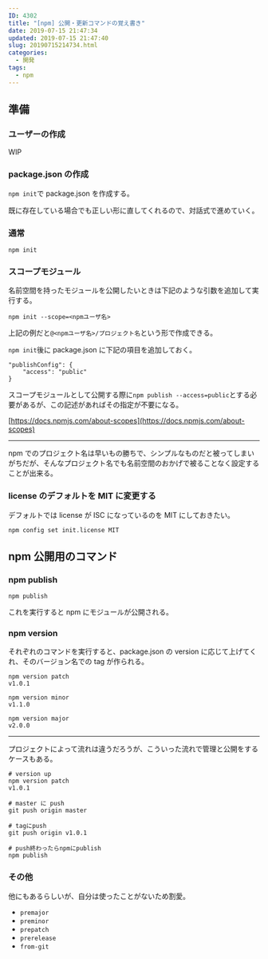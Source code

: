 ```yaml
---
ID: 4302
title: "[npm] 公開・更新コマンドの覚え書き"
date: 2019-07-15 21:47:34
updated: 2019-07-15 21:47:40
slug: 20190715214734.html
categories:
  - 開発
tags:
  - npm
---
```


## 準備

### ユーザーの作成

WIP

<!--more-->

### package.json の作成

`npm init`で package.json を作成する。

既に存在している場合でも正しい形に直してくれるので、対話式で進めていく。

### 通常

    npm init

### スコープモジュール

名前空間を持ったモジュールを公開したいときは下記のような引数を追加して実行する。

    npm init --scope=<npmユーザ名>

上記の例だと`@<npmユーザ名>/プロジェクト名`という形で作成できる。

`npm init`後に package.json に下記の項目を追加しておく。

    "publishConfig": {
        "access": "public"
    }

スコープモジュールとして公開する際に`npm publish --access=public`とする必要があるが、この記述があればその指定が不要になる。

[https://docs.npmjs.com/about-scopes](https://docs.npmjs.com/about-scopes)

---

npm でのプロジェクト名は早いもの勝ちで、シンプルなものだと被ってしまいがちだが、そんなプロジェクト名でも名前空間のおかげで被ることなく設定することが出来る。

### license のデフォルトを MIT に変更する

デフォルトでは license が ISC になっているのを MIT にしておきたい。

    npm config set init.license MIT

## npm 公開用のコマンド

### npm publish

    npm publish

これを実行すると npm にモジュールが公開される。

### npm version

それぞれのコマンドを実行すると、package.json の version に応じて上げてくれ、そのバージョン名での tag が作られる。

    npm version patch
    v1.0.1

    npm version minor
    v1.1.0

    npm version major
    v2.0.0

---

プロジェクトによって流れは違うだろうが、こういった流れで管理と公開をするケースもある。

    # version up
    npm version patch
    v1.0.1

    # master に push
    git push origin master

    # tagにpush
    git push origin v1.0.1

    # push終わったらnpmにpublish
    npm publish

### その他

他にもあるらしいが、自分は使ったことがないため割愛。

- `premajor`
- `preminor`
- `prepatch`
- `prerelease`
- `from-git`
